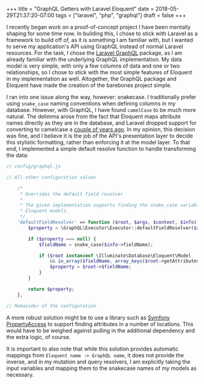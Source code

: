 +++
title =  "GraphQL Getters with Laravel Eloquent"
date =  2018-05-29T21:37:20-07:00
tags = ["laravel", "php", "graphql"]
draft = false
+++

I recently began work on a proof-of-concept project I have been mentally shaping for some time now. In building this, I
chose to stick with Laravel as a framework to build off of, as it is something I am familiar with, but I wanted to serve
my application's API using GraphQL instead of normal Laravel resources. For the task, I chose the 
[Laravel GraphQL](https://github.com/Folkloreatelier/laravel-graphql) package, as I am already familiar with the underlying
GraphQL implementation. My data model is very simple, with only a few columns of data and one or two relationships, so I
chose to stick with the most simple features of Eloquent in my implementation as well. Altogether, the GraphQL package
and Eloquent have made the creation of the barebones project simple.

I ran into one issue along the way, however: snakecase. I traditionally prefer using `snake_case` naming conventions
when defining columns in my database. However, with GraphQL, I have found `camelCase` to be much more natural. The
delimma arose from the fact that Eloquent maps attribute names directly as they are in the database, and Laravel dropped
support for converting to camelcase a [couple of years ago](https://github.com/laravel/ideas/issues/41). In my opinion,
this decision was fine, and I believe it is the job of the API's presentation layer to decide this stylistic
formatting, rather than enforcing it at the model layer. To that end, I implemented a simple default resolve function to
handle transforming the data:

```php
// config/graphql.js

// All other configuration values

    /*
     * Overrides the default field resolver
     *
     * The given implementation supports finding the snake_case variable names as defined by the Laravel
     * Eloquent models.
     */
    'defaultFieldResolver' => function ($root, $args, $context, $info) {
        $property = \GraphQL\Executor\Executor::defaultFieldResolver($root, $args, $context, $info);

        if ($property === null) {
            $fieldName = snake_case($info->fieldName);

            if ($root instanceof \Illuminate\Database\Eloquent\Model
                && in_array($fieldName, array_keys($root->getAttributes()))) {
                $property = $root->$fieldName;
            }
        }

        return $property;
    },

// Remainder of the configuration
```

A more robust solution might be to use a library such as [Symfony
PropertyAccess](https://symfony.com/doc/current/components/property_access.html) to support finding attributes in a
number of locations. This would have to be weighed against pulling in the additional dependency and  the extra logic, of
course.

It is important to also note that while this solution provides automatic mappings from `Eloquent name -> GraphQL name`,
it does not provide the inverse, and in my mutation and query resolvers, I am explicitly taking the input variables and
mapping them to the snakecase names of my models as necessary. 